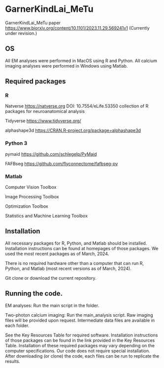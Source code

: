 # GarnerKindLai_MeTu
GarnerKindLai_MeTu paper
https://www.biorxiv.org/content/10.1101/2023.11.29.569241v1
(Currently under revision.)

## OS
All EM analyses were performed in MacOS using R and Python. All calcium imaging analyses were performed in Windows using Matlab.

## Required packages

### R
Natverse	https://natverse.org	DOI: 10.7554/eLife.53350	collection of R packages for neuroanatomical analysis

Tidyverse	https://www.tidyverse.org/

alphashape3d	https://CRAN.R-project.org/package=alphashape3d	 

### Python 3

pymaid	https://github.com/schlegelp/PyMaid

FAFBseg	https://github.com/flyconnectome/fafbseg-py

### Matlab

Computer Vision Toolbox

Image Processing Toolbox

Optimization Toolbox

Statistics and Machine Learning Toolbox


## Installation

All necessary packages for R, Python, and Matlab should be installed. Installation instructions can be found at homepages of those packages. We used the most recent packages as of March, 2024.

There is no required hardware other than a computer that can run R, Python, and Matlab (most recent versions as of March, 2024).

Git clone or download the current repository.


## Running the code.

EM analyses: Run the main script in the folder.

Two-photon calcium imaging: Run the main_analysis script. Raw imaging files will be provided upon request. Intermediate data files are available in each folder.






See the Key Resources Table for required software. Installation instructions of those packages can be found in the link provided in the Key Resources Table. Installation of these required packages may vary depending on the computer specifications. Our code does not require special installation. After downloading (or clone) the code, each files can be run to replicate the results.






